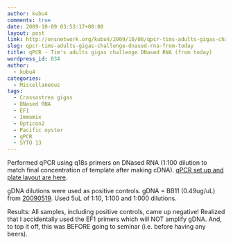 ```yaml
---
author: kubu4
comments: true
date: 2009-10-09 03:53:17+00:00
layout: post
link: http://onsnetwork.org/kubu4/2009/10/08/qpcr-tims-adults-gigas-challenge-dnased-rna-from-today/
slug: qpcr-tims-adults-gigas-challenge-dnased-rna-from-today
title: qPCR - Tim's adults gigas challenge DNased RNA (from today)
wordpress_id: 834
author:
  - kubu4
categories:
  - Miscellaneous
tags:
  - Crassostrea gigas
  - DNased RNA
  - EF1
  - Immomix
  - Opticon2
  - Pacific oyster
  - qPCR
  - SYTO 13
---
```


Performed qPCR using q18s primers on DNased RNA (1:100 dilution to match final concentration of template after making cDNA). [qPCR set up and plate layout are here](http://eagle.fish.washington.edu/Arabidopsis/Notebook%20Workup%20Files/20091008-01.jpg).

gDNA dilutions were used as positive controls. gDNA = BB11 (0.49ug/uL) from [20090519](/Sam%27s+Working+Notebook+Jan-May+2009#sjw20090519). Used 5uL of 1:10, 1:100 and 1:000 dilutions.

Results: All samples, including positive controls, came up negative! Realized that I accidentally used the EF1 primers which will NOT amplify gDNA. And, to top it off, this was BEFORE going to seminar (i.e. before having any beers).
